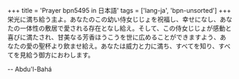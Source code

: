 +++
title = 'Prayer bpn5495 in 日本語'
tags = ['lang-ja', 'bpn-unsorted']
+++
栄光に満ち給う主よ。あなたのこの幼い侍女じじょを祝福し、幸せになし、あなたの一体性の敷居で愛される存在となし給え。そして、この侍女じじょが感動と喜びに満たされ、甘美なる芳香ほうこうを世に広めることができますよう、あなたの愛の聖杯より飲ませ給え。あなたは威力と力に満ち、すべてを知り、すべてを見給う御方におわします。

-- Abdu'l-Bahá
